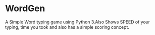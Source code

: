 # WordGen
A Simple Word typing game using Python 3.Also Shows SPEED of your typing, time you took and also has a simple scoring concept.
